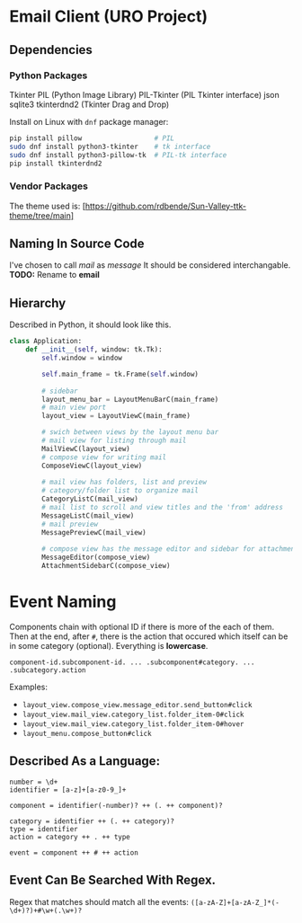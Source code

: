 # Email Client (URO Project)

## Dependencies

### Python Packages

Tkinter
PIL (Python Image Library)
PIL-Tkinter (PIL Tkinter interface)
json
sqlite3
tkinterdnd2 (Tkinter Drag and Drop)

Install on Linux with `dnf` package manager:
```sh
pip install pillow                  # PIL
sudo dnf install python3-tkinter    # tk interface
sudo dnf install python3-pillow-tk  # PIL-tk interface
pip install tkinterdnd2
```

### Vendor Packages

The theme used is: [https://github.com/rdbende/Sun-Valley-ttk-theme/tree/main]

## Naming In Source Code

I've chosen to call _mail_ as _message_ It should be considered interchangable.
**TODO:** Rename to **email**

## Hierarchy

Described in Python, it should look like this.

```python
class Application:
    def __init__(self, window: tk.Tk):
        self.window = window

        self.main_frame = tk.Frame(self.window)
        
        # sidebar
        layout_menu_bar = LayoutMenuBarC(main_frame)
        # main view port
        layout_view = LayoutViewC(main_frame)

        # swich between views by the layout menu bar
        # mail view for listing through mail
        MailViewC(layout_view)
        # compose view for writing mail
        ComposeViewC(layout_view)
        
        # mail view has folders, list and preview
        # category/folder list to organize mail
        CategoryListC(mail_view)
        # mail list to scroll and view titles and the 'from' address
        MessageListC(mail_view)
        # mail preview
        MessagePreviewC(mail_view)
        
        # compose view has the message editor and sidebar for attachments
        MessageEditor(compose_view)
        AttachmentSidebarC(compose_view)
```

# Event Naming

Components chain with optional ID if there is more of the each of them.
Then at the end, after `#`, there is the action that occured which itself 
can be in some category (optional).
Everything is **lowercase**.

`component-id.subcomponent-id. ... .subcomponent#category. ... .subcategory.action`

Examples:
- `layout_view.compose_view.message_editor.send_button#click`
- `layout_view.mail_view.category_list.folder_item-0#click`
- `layout_view.mail_view.category_list.folder_item-0#hover`
- `layout_menu.compose_button#click`


## Described As a Language:

```text
number = \d+
identifier = [a-z]+[a-z0-9_]+

component = identifier(-number)? ++ (. ++ component)?

category = identifier ++ (. ++ category)?
type = identifier
action = category ++ . ++ type

event = component ++ # ++ action
```

## Event Can Be Searched With Regex.

Regex that matches should match all the events: `([a-zA-Z]+[a-zA-Z_]*(-\d+)?)+#\w+(.\w+)?`






